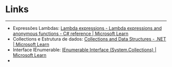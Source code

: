 # Links
---

- Expressões Lambdas: [Lambda expressions - Lambda expressions and anonymous functions - C# reference | Microsoft Learn](https://learn.microsoft.com/en-us/dotnet/csharp/language-reference/operators/lambda-expressions)
- Collections e Estrutura de dados: [Collections and Data Structures - .NET | Microsoft Learn](https://learn.microsoft.com/en-us/dotnet/standard/collections/)
- Interface IEnumerable: [IEnumerable Interface (System.Collections) | Microsoft Learn](https://learn.microsoft.com/en-us/dotnet/api/system.collections.ienumerable?view=net-8.0)
- 